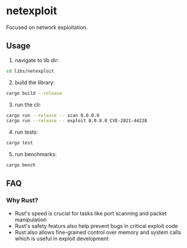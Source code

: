 # netexploit

Focused on network exploitation. 

## Usage

1. navigate to lib dir:
```bash
cd libs/netexploit
```
2. build the library:
```bash
cargo build --release
```
3. run the cli:
```bash
cargo run --release -- scan 0.0.0.0
cargo run --release -- exploit 0.0.0.0 CVE-2021-44228
```
4. run tests:
```bash
cargo test
```
5. run benchmarks:
```bash
cargo bench
```


## FAQ

### Why Rust?
- Rust's speed is crucial for tasks like port scanning and packet manipulation
- Rust's safety featurs also help prevent bugs in critical exploit code
- Rust also allows fine-grained control over memory and system calls which is useful in exploit development
